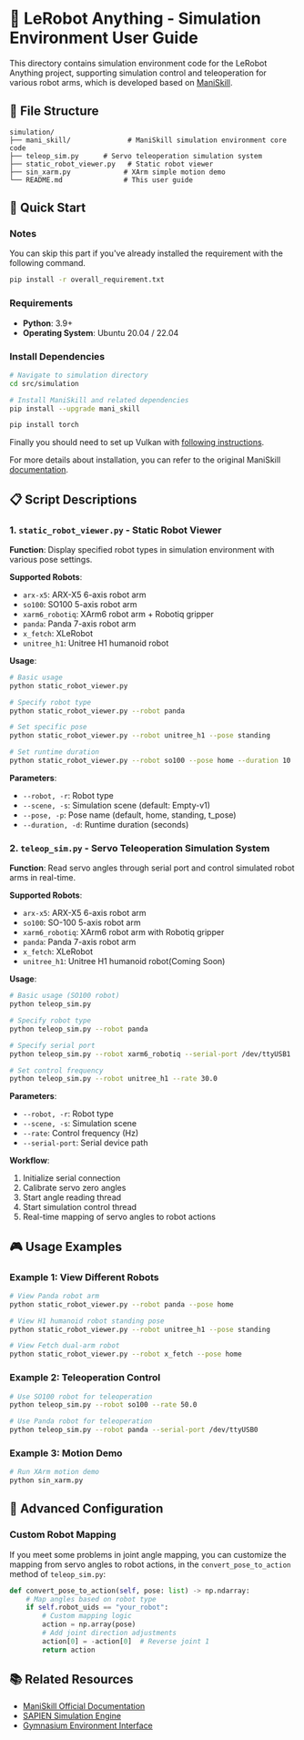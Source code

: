 # 🤖 LeRobot Anything - Simulation Environment User Guide

This directory contains simulation environment code for the LeRobot Anything project, supporting simulation control and teleoperation for various robot arms, which is developed based on [ManiSkill](https://github.com/haosulab/ManiSkill).

## 📁 File Structure

```
simulation/
├── mani_skill/              # ManiSkill simulation environment core code
├── teleop_sim.py      # Servo teleoperation simulation system
├── static_robot_viewer.py   # Static robot viewer
├── sin_xarm.py             # XArm simple motion demo
└── README.md               # This user guide
```

## 🚀 Quick Start

### Notes

You can skip this part if you've already installed the requirement with the following command. 
```bash
pip install -r overall_requirement.txt
```

### Requirements

- **Python**: 3.9+
- **Operating System**: Ubuntu 20.04 / 22.04

### Install Dependencies

```bash
# Navigate to simulation directory
cd src/simulation

# Install ManiSkill and related dependencies
pip install --upgrade mani_skill

pip install torch
```

Finally you should need to set up Vulkan with [following instructions](https://maniskill.readthedocs.io/en/latest/user_guide/getting_started/installation.html#vulkan).

For more details about installation, you can refer to the original ManiSkill [documentation](https://maniskill.readthedocs.io/en/latest/user_guide/getting_started/installation.html).

## 📋 Script Descriptions

### 1. `static_robot_viewer.py` - Static Robot Viewer

**Function**: Display specified robot types in simulation environment with various pose settings.

**Supported Robots**:

- `arx-x5`: ARX-X5 6-axis robot arm
- `so100`: SO100 5-axis robot arm
- `xarm6_robotiq`: XArm6 robot arm + Robotiq gripper
- `panda`: Panda 7-axis robot arm
- `x_fetch`: XLeRobot
- `unitree_h1`: Unitree H1 humanoid robot

**Usage**:

```bash
# Basic usage
python static_robot_viewer.py

# Specify robot type
python static_robot_viewer.py --robot panda

# Set specific pose
python static_robot_viewer.py --robot unitree_h1 --pose standing

# Set runtime duration
python static_robot_viewer.py --robot so100 --pose home --duration 10
```

**Parameters**:

- `--robot, -r`: Robot type
- `--scene, -s`: Simulation scene (default: Empty-v1)
- `--pose, -p`: Pose name (default, home, standing, t_pose)
- `--duration, -d`: Runtime duration (seconds)

### 2. `teleop_sim.py` - Servo Teleoperation Simulation System

**Function**: Read servo angles through serial port and control simulated robot arms in real-time.

**Supported Robots**:

- `arx-x5`: ARX-X5 6-axis robot arm
- `so100`: SO-100 5-axis robot arm
- `xarm6_robotiq`: XArm6 robot arm with Robotiq gripper
- `panda`: Panda 7-axis robot arm
- `x_fetch`: XLeRobot
- `unitree_h1`: Unitree H1 humanoid robot(Coming Soon)

**Usage**:

```bash
# Basic usage (SO100 robot)
python teleop_sim.py

# Specify robot type
python teleop_sim.py --robot panda

# Specify serial port
python teleop_sim.py --robot xarm6_robotiq --serial-port /dev/ttyUSB1

# Set control frequency
python teleop_sim.py --robot unitree_h1 --rate 30.0
```

**Parameters**:

- `--robot, -r`: Robot type
- `--scene, -s`: Simulation scene
- `--rate`: Control frequency (Hz)
- `--serial-port`: Serial device path

**Workflow**:

1. Initialize serial connection
2. Calibrate servo zero angles
3. Start angle reading thread
4. Start simulation control thread
5. Real-time mapping of servo angles to robot actions

## 🎮 Usage Examples

### Example 1: View Different Robots

```bash
# View Panda robot arm
python static_robot_viewer.py --robot panda --pose home

# View H1 humanoid robot standing pose
python static_robot_viewer.py --robot unitree_h1 --pose standing

# View Fetch dual-arm robot
python static_robot_viewer.py --robot x_fetch --pose home
```

### Example 2: Teleoperation Control

```bash
# Use SO100 robot for teleoperation
python teleop_sim.py --robot so100 --rate 50.0

# Use Panda robot for teleoperation
python teleop_sim.py --robot panda --serial-port /dev/ttyUSB0
```

### Example 3: Motion Demo

```bash
# Run XArm motion demo
python sin_xarm.py
```

## 🔧 Advanced Configuration

### Custom Robot Mapping

If you meet some problems in joint angle mapping, you can customize the mapping from servo angles to robot actions, in the `convert_pose_to_action` method of `teleop_sim.py`:

```python
def convert_pose_to_action(self, pose: list) -> np.ndarray:
    # Map angles based on robot type
    if self.robot_uids == "your_robot":
        # Custom mapping logic
        action = np.array(pose)
        # Add joint direction adjustments
        action[0] = -action[0]  # Reverse joint 1
        return action
```

## 📚 Related Resources

- [ManiSkill Official Documentation](https://github.com/haosulab/ManiSkill)
- [SAPIEN Simulation Engine](https://sapien.ucsd.edu/)
- [Gymnasium Environment Interface](https://gymnasium.farama.org/)
